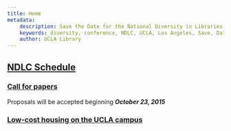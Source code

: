 ```yaml
---
title: Home
metadata:
    description: Save the Date for the National Diversity in Libraries Conference (NDLC) 2016 UCLA, Los Angeles, California where library staff discuss issues relating to diversity.
    keywords: diversity, conference, NDLC, UCLA, Los Angeles, Save, Date, national, 2016, what is diversity, diversity committee
    author: UCLA Library
---
```


## [NDLC Schedule](../02.program/02.ndlc-schedule/program.md)

### [Call for papers](NDLC_CFP.pdf)
  Proposals will be accepted beginning **_October 23, 2015_**
  
### [Low-cost housing on the UCLA campus](../04.venue/venue.md)

